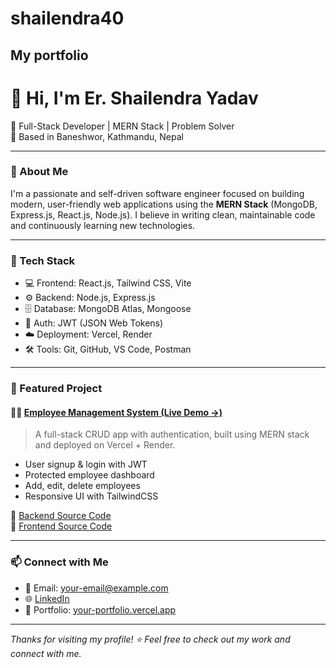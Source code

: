 # shailendra40
My portfolio
-------------

# 👋 Hi, I'm Er. Shailendra Yadav

🚀 Full-Stack Developer | MERN Stack | Problem Solver  
📍 Based in Baneshwor, Kathmandu, Nepal

---

### 🧠 About Me

I'm a passionate and self-driven software engineer focused on building modern, user-friendly web applications using the **MERN Stack** (MongoDB, Express.js, React.js, Node.js). I believe in writing clean, maintainable code and continuously learning new technologies.

---

### 🔧 Tech Stack

- 💻 Frontend: React.js, Tailwind CSS, Vite
- ⚙️ Backend: Node.js, Express.js
- 🗄️ Database: MongoDB Atlas, Mongoose
- 🔐 Auth: JWT (JSON Web Tokens)
- ☁️ Deployment: Vercel, Render
- 🛠 Tools: Git, GitHub, VS Code, Postman

---

### 📌 Featured Project

#### 🧑‍💼 [Employee Management System (Live Demo →)](https://your-frontend-app.vercel.app)

> A full-stack CRUD app with authentication, built using MERN stack and deployed on Vercel + Render.

- User signup & login with JWT
- Protected employee dashboard
- Add, edit, delete employees
- Responsive UI with TailwindCSS

🔗 [Backend Source Code](https://github.com/shailendra40/employees-mgmt-sys-backend)  
🔗 [Frontend Source Code](https://github.com/shailendra40/employee-management-frontend)

---

### 📫 Connect with Me

- 📧 Email: your-email@example.com  
- 🌐 [LinkedIn](https://www.linkedin.com/in/shailendra-yadav)  
- 💼 Portfolio: [your-portfolio.vercel.app](https://your-portfolio.vercel.app)

---

_Thanks for visiting my profile! ⭐️ Feel free to check out my work and connect with me._



